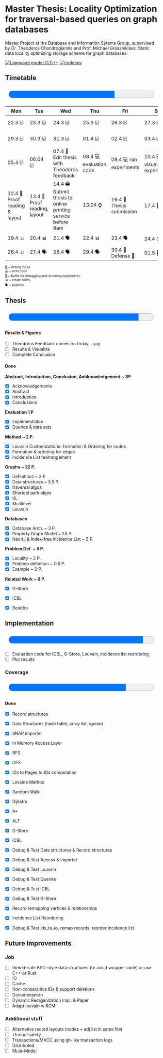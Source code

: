 # Master Thesis:  Locality Optimization for traversal-based queries on graph databases

Master Project at the Database and Information Sytems Group, supervised by Dr. Theodoros Chondrogiannis and Prof. Michael Grossniklaus. Static data locality optimizing storage scheme for graph databases.  

[![Language grade: C/C++](https://img.shields.io/lgtm/grade/cpp/g/SomeUserName1/master.svg?logo=lgtm&logoWidth=18)](https://lgtm.com/projects/g/SomeUserName1/master/context:cpp)  [![codecov](https://codecov.io/gh/SomeUserName1/master/branch/main/graph/badge.svg?token=EHBWYZ8HYP)](https://codecov.io/gh/SomeUserName1/master)  

## Timetable 
<p style="text-align: center;"><font size="20"><progress id="time" value="16" max="22"></progress></font></p>

<font size="1">

| Mon  	| Tue  	| Wed  	| Thu  	| Fri  	| Sat  	| Sun  	|
|---	|---	|---	|---	|---	|---	|---	|
|22.3  :ballot_box_with_check: | 23.3 :ballot_box_with_check:   |  24.3 :ballot_box_with_check:	|   25.3 :ballot_box_with_check: |   26.3 :ballot_box_with_check:	|  27.3 :ballot_box_with_check: 	| 28.3  :ballot_box_with_check:	|
|  29.3 :ballot_box_with_check: | 30.3  :ballot_box_with_check: | 31.3 :ballot_box_with_check: 	| 01.4 :ballot_box_with_check: |  02.4 :ballot_box_with_check: | 03.4 :ballot_box_with_check: | 04.4 :ballot_box_with_check: | 
| 05.4 :ballot_box_with_check: 	| 06.04 :ballot_box_with_check:	|  07.4 :pencil: Edit thesis with Theodoros feedback 	| 08.4 :computer: evaluation code  	| 09.4 :computer: run experiments   | 10.4 :computer: visualize experiments 	|  11.4 :pencil: results 	|
| 12.4 :pencil: Proof reading & layout  	|  13.4 :pencil: Proof reading, layout 	| 14.4 :printer: Submit thesis to online printing service before 9am   	| 13.04 :watch:   	|   16.4 :dart: Thesis submission 	| 17.4 :beers:  	|   18.4 :beers:	|
| 19.4  :bar_chart: 	|   20.4 :bar_chart:	|   21.4 :speaking_head:	|   22.4 :bar_chart:	|   23.4 :speaking_head:	|  24.4 :sleeping:	|   25.4 :sleeping:	|
| 26.4  :bar_chart: 	|   27.4 :speaking_head: |  28.4  :speaking_head:	|   29.4 :speaking_head:	|   30.4 :dart: Defense	:checkered_flag: |  01.5 :beers:	|   02.5 :beers:	|

:pencil: = Writing thesis  
:computer: = write code  
:floppy_disk: = Buffer for debugging and rerunning experiments  
:bar_chart: = create slides  
:speaking_head: = practice  

</font>

## Thesis 

<p style="text-align: center;"><font size="20"><progress id="write" value="25" max="28">Thesis</progress></font></p>

#### Results & Figures
- [ ] Theodoros Feedback comes on friday... yay
- [ ] Results & Visualize
- [ ] Complete Conclusion

#### Done
**Abstract, Introduction, Conclusion, Achknowledgement ~ 3P**
- [x] Acknowledgements
- [x] Abstract
- [x] Introduction
- [x] Conclusions

**Evaluation 1 P**
- [x] Implementation 
- [x] Queries & data sets

**Method ~ 2 P.**
- [x] Louvain Customizations: Formation & Ordering for nodes
- [x] Formation & ordering for edges
- [x] Incidence List rearrangement

**Graphs ~ 22 P.**  
- [x] Definitions ~ 2 P
- [x] Data structures ~ 5.5 P.
- [x] traversal algos 
- [x] Shortest path algos
- [x] KL 
- [x] Multilevel 
- [x] Louvain

**Databases**
- [x] Database Arch. ~ 3 P.
- [x] Property Graph Model ~ 1.5 P.
- [x] Neo4J & Index-free Incidence List ~ 5 P.

**Problem Def. ~ 5 P.**  
- [x] Locality ~ 2 P.
- [x] Problem definition ~ 0.5 P.
- [x] Example ~ 2 P.

**Related Work ~ 6 P.**  
- [x] G-Store
- [x] ICBL
- [x] Bondhu


## Implementation
<p style="text-align: center;"><font size="20"><progress id="file" value="24" max="26">Implementation</progress></font></p>  

- [ ] Evaluation code for ICBL, G-Store, Louvain, incidence list reordering
- [ ] Plot results

### Coverage
<p style="text-align: center;"><font size="14"><progress id="file" value="3043" max="3778">Coverage</progress></font></p>  

#### Done
- [x] Record structures  
- [x] Data Structures (hash table, array list, queue)
- [x] SNAP importer
- [x] In Memory Access Layer 
- [x] BFS
- [x] DFS
- [x] IDs to Pages to IOs computation
- [x] Lovaine Method
- [x] Random Walk
- [x] Dijkstra
- [x] A\*
- [x] ALT
- [x] G-Store
- [x] ICBL
- [x] Debug & Test Data structures & Record structures
- [x] Debug & Test Access & Importer
- [x] Debug & Test Louvain
- [x] Debug & Test Queries
- [x] Debug & Test ICBL
- [x] Debug & Test G-Store
- [x] Record remapping vertices & relationships
- [x] Incidence List Reordering
- [x] Debug & Test ids_to_io, remap records, reorder incidence list


## Future Improvements
### Job 
- [ ] thread-safe BSD-style data structures (to avoid wrapper code) or use C++ or Rust
- [ ] IO
- [ ] Cache
- [ ] Non-consecutive IDs & support deletions
- [ ] Documentation
- [ ] Dynamic Reorganization Impl. & Paper
- [ ] Adapt louvain w RCM

### Additional stuff
- [ ] Alternative record layouts (nodes + adj list in same file)
- [ ] Thread-safety
- [ ] Transactions/MVCC using git-like transaction logs
- [ ] Distributed
- [ ] Multi-Model
